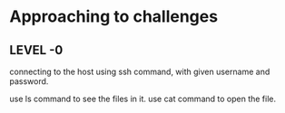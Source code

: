 # Approaching to challenges
## LEVEL -0
connecting to the host using ssh command, with given username and password.

use ls command to see the files in it.
use cat command to open the file.
